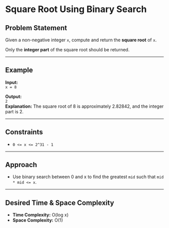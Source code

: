 # Square Root Using Binary Search

## Problem Statement

Given a non-negative integer `x`, compute and return the **square root** of `x`.

Only the **integer part** of the square root should be returned.

---

## Example

**Input:**  
`x = 8`

**Output:**  
`2`  
**Explanation:** The square root of 8 is approximately 2.82842, and the integer part is 2.

---

## Constraints

- `0 <= x <= 2^31 - 1`

---

## Approach

- Use binary search between 0 and x to find the greatest `mid` such that `mid * mid <= x`.

---

## Desired Time & Space Complexity

- **Time Complexity:** O(log x)
- **Space Complexity:** O(1)
